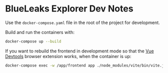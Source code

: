 # BlueLeaks Explorer Dev Notes

Use the `docker-compose.yaml` file in the root of the project for development.

Build and run the containers with:

```sh
docker-compose up --build
```

If you want to rebuild the frontend in development mode so that the [Vue Devtools](https://devtools.vuejs.org/) browser extension works, when the container is up:

```sh
docker-compose exec -w /app/frontend app ./node_modules/vite/bin/vite.js build -m development
```
